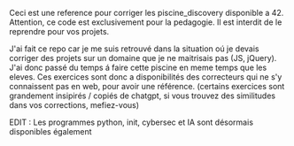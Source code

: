Ceci est une reference pour corriger les piscine_discovery disponible a 42. Attention, ce code est exclusivement pour la pedagogie. Il est interdit de le reprendre pour vos projets.

J'ai fait ce repo car je me suis retrouvé dans la situation oú je devais corriger des projets sur un domaine que je ne maitrisais pas (JS, jQuery). J'ai donc passé du temps á faire cette piscine en meme temps que les eleves.
Ces exercices sont donc a disponibilités des correcteurs qui ne s'y connaissent pas en web, pour avoir une référence. (certains exercices sont grandement insipirés / copiés de chatgpt, si vous trouvez des similitudes dans vos corrections, mefiez-vous)

EDIT : Les programmes python, init, cybersec et IA sont désormais disponibles également